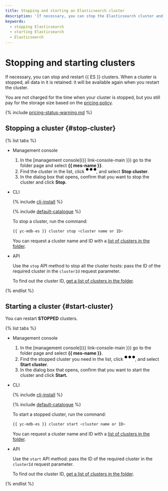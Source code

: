 ```yaml
---
title: Stopping and starting an Elasticsearch cluster
description: 'If necessary, you can stop the Elasticsearch cluster and restart it. When you stop the cluster, all data in it will be saved, they will be available again when you start the cluster.'
keywords:
  - stopping Elasticsearch
  - starting Elasticsearch
  - Elasticsearch
---
```


# Stopping and starting clusters

If necessary, you can stop and restart {{ ES }} clusters. When a cluster is stopped, all data in it is retained: it will be available again when you restart the cluster.

You are not charged for the time when your cluster is stopped, but you still pay for the storage size based on the [pricing policy](../pricing.md#prices-storage).

{% include [pricing-status-warning.md](../../_includes/mdb/pricing-status-warning.md) %}

## Stopping a cluster {#stop-cluster}

{% list tabs %}

- Management console

   1. In the [management console]({{ link-console-main }}) go to the folder page and select **{{ mes-name }}**.
   1. Find the cluster in the list, click ![options](../../_assets/horizontal-ellipsis.svg), and select **Stop cluster**.
   1. In the dialog box that opens, confirm that you want to stop the cluster and click **Stop**.

- CLI

   {% include [cli-install](../../_includes/cli-install.md) %}

   {% include [default-catalogue](../../_includes/default-catalogue.md) %}

   To stop a cluster, run the command:

   ```bash
   {{ yc-mdb-es }} cluster stop <cluster name or ID>
   ```

   You can request a cluster name and ID with a [list of clusters in the folder](cluster-list.md#list-clusters).

- API

   Use the `stop` API method to stop all the cluster hosts: pass the ID of the required cluster in the `clusterId` request parameter.

   To find out the cluster ID, [get a list of clusters in the folder](cluster-list.md#list-clusters).

{% endlist %}

## Starting a cluster {#start-cluster}

You can restart **STOPPED** clusters.

{% list tabs %}

- Management console

   1. In the [management console]({{ link-console-main }}) go to the folder page and select **{{ mes-name }}**.
   1. Find the stopped cluster you need in the list, click ![options](../../_assets/horizontal-ellipsis.svg), and select **Start cluster**.
   1. In the dialog box that opens, confirm that you want to start the cluster and click **Start.**

- CLI

   {% include [cli-install](../../_includes/cli-install.md) %}

   {% include [default-catalogue](../../_includes/default-catalogue.md) %}

   To start a stopped cluster, run the command:

   ```bash
   {{ yc-mdb-es }} cluster start <cluster name or ID>
   ```

   You can request a cluster name and ID with a [list of clusters in the folder](cluster-list.md#list-clusters).

- API

   Use the `start` API method: pass the ID of the required cluster in the `clusterId` request parameter.

   To find out the cluster ID, [get a list of clusters in the folder](cluster-list.md#list-clusters).

{% endlist %}
